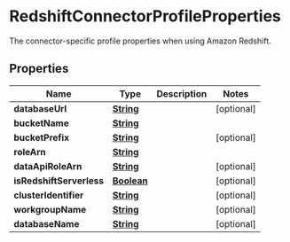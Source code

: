 

# RedshiftConnectorProfileProperties

 The connector-specific profile properties when using Amazon Redshift. 

## Properties

| Name | Type | Description | Notes |
|------------ | ------------- | ------------- | -------------|
|**databaseUrl** | [**String**](String.md) |  |  [optional] |
|**bucketName** | [**String**](String.md) |  |  |
|**bucketPrefix** | [**String**](String.md) |  |  [optional] |
|**roleArn** | [**String**](String.md) |  |  |
|**dataApiRoleArn** | [**String**](String.md) |  |  [optional] |
|**isRedshiftServerless** | [**Boolean**](Boolean.md) |  |  [optional] |
|**clusterIdentifier** | [**String**](String.md) |  |  [optional] |
|**workgroupName** | [**String**](String.md) |  |  [optional] |
|**databaseName** | [**String**](String.md) |  |  [optional] |



